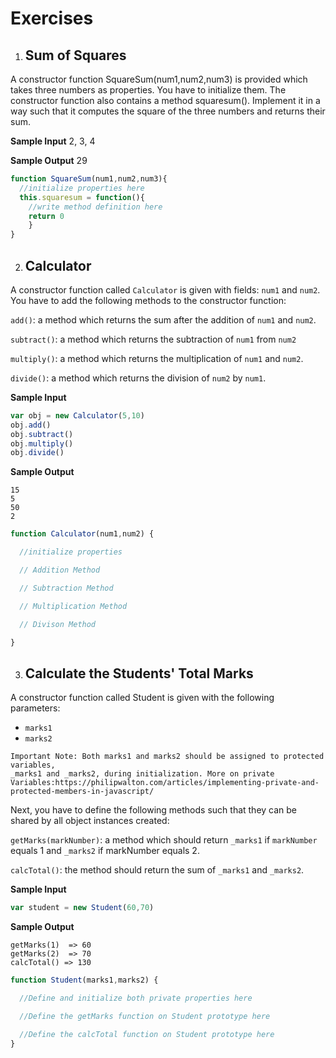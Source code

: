 # Exercises

1. ## Sum of Squares

A constructor function SquareSum(num1,num2,num3) is provided which takes three numbers as properties. You have to initialize them. The constructor function also contains a method squaresum(). Implement it in a way such that it computes the square of the three numbers and returns their sum.

**Sample Input**
2, 3, 4 ​

**Sample Output**
29

```javascript
function SquareSum(num1,num2,num3){
  //initialize properties here
  this.squaresum = function(){
    //write method definition here
    return 0
    }
}
```

2. ## Calculator

A constructor function called `Calculator` is given with fields: `num1` and `num2`. You have to add the following methods to the constructor function:

`add()`: a method which returns the sum after the addition of `num1` and `num2`.

`subtract()`: a method which returns the subtraction of `num1` from `num2`

`multiply()`: a method which returns the multiplication of `num1` and `num2`.

`divide()`: a method which returns the division of `num2` by `num1`.

**Sample Input**

```javascript
var obj = new Calculator(5,10)
obj.add()
obj.subtract()
obj.multiply()
obj.divide()
```

**Sample Output**

```
15
5
50
2
```

```javascript
function Calculator(num1,num2) {

  //initialize properties

  // Addition Method

  // Subtraction Method

  // Multiplication Method

  // Divison Method

}
```

3. ## Calculate the Students' Total Marks

A constructor function called Student is given with the following parameters:

- `marks1`
- `marks2`

```
Important Note: Both marks1 and marks2 should be assigned to protected variables,
_marks1 and _marks2, during initialization. More on private
Variables:https://philipwalton.com/articles/implementing-private-and-protected-members-in-javascript/

```
Next, you have to define the following methods such that they can be shared by all object instances created:

`getMarks(markNumber)`: a method which should return `_marks1` if `markNumber` equals 1 and `_marks2` if markNumber equals 2.

`calcTotal()`: the method should return the sum of `_marks1` and `_marks2`.

**Sample Input**

```javascript
var student = new Student(60,70)
```

**Sample Output**

```
getMarks(1)  => 60
getMarks(2)  => 70
calcTotal() => 130
```

```javascript
function Student(marks1,marks2) {

  //Define and initialize both private properties here

  //Define the getMarks function on Student prototype here

  //Define the calcTotal function on Student prototype here
}
```
